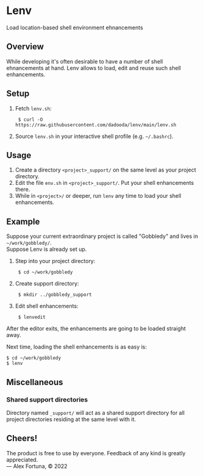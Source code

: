 
Lenv
====

Load location-based shell environment ehnancements

## Overview

While developing it's often desirable to have a number of shell ehnancements at hand. Lenv allows to load, edit and reuse such shell enhancements.

## Setup

1. Fetch `lenv.sh`:

        $ curl -O https://raw.githubusercontent.com/dadooda/lenv/main/lenv.sh

2. Source `lenv.sh` in your interactive shell profile (e.g. `~/.bashrc`).

## Usage

1. Create a directory `<project>_support/` on the same level as your project directory.
2. Edit the file `env.sh` in `<project>_support/`. Put your shell enhancements there.
3. While in `<project>/` or deeper, run `lenv` any time to load your shell enhancements.

## Example

Suppose your current extraordinary project is called "Gobbledy" and lives in `~/work/gobbledy/`.  
Suppose Lenv is already set up.

1. Step into your project directory:

        $ cd ~/work/gobbledy

2. Create support directory:

        $ mkdir ../gobbledy_support

3. Edit shell enhancements:

        $ lenvedit

After the editor exits, the enhancements are going to be loaded straight away.

Next time, loading the shell enhancements is as easy is:

```
$ cd ~/work/gobbledy
$ lenv
```

## Miscellaneous

### Shared support directories

Directory named `_support/` will act as a shared support directory for all project directories residing at the same level with it.

## Cheers!

The product is free to use by everyone. Feedback of any kind is greatly appreciated.  
&mdash; Alex Fortuna, &copy; 2022
